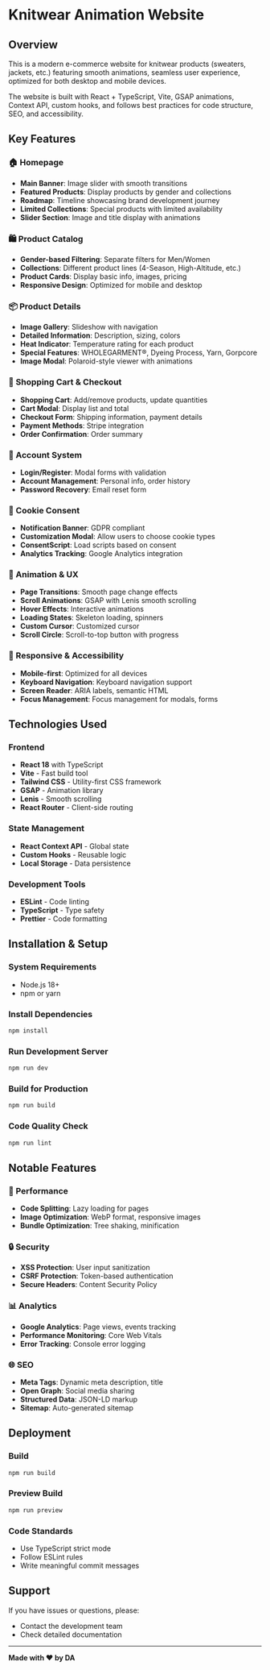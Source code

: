 # Knitwear Animation Website

## Overview

This is a modern e-commerce website for knitwear products (sweaters, jackets, etc.) featuring smooth animations, seamless user experience, optimized for both desktop and mobile devices.

The website is built with React + TypeScript, Vite, GSAP animations, Context API, custom hooks, and follows best practices for code structure, SEO, and accessibility.

## Key Features

### 🏠 Homepage
- **Main Banner**: Image slider with smooth transitions
- **Featured Products**: Display products by gender and collections
- **Roadmap**: Timeline showcasing brand development journey
- **Limited Collections**: Special products with limited availability
- **Slider Section**: Image and title display with animations

### 🛍️ Product Catalog
- **Gender-based Filtering**: Separate filters for Men/Women
- **Collections**: Different product lines (4-Season, High-Altitude, etc.)
- **Product Cards**: Display basic info, images, pricing
- **Responsive Design**: Optimized for mobile and desktop

### 📦 Product Details
- **Image Gallery**: Slideshow with navigation
- **Detailed Information**: Description, sizing, colors
- **Heat Indicator**: Temperature rating for each product
- **Special Features**: WHOLEGARMENT®, Dyeing Process, Yarn, Gorpcore
- **Image Modal**: Polaroid-style viewer with animations

### 🛒 Shopping Cart & Checkout
- **Shopping Cart**: Add/remove products, update quantities
- **Cart Modal**: Display list and total
- **Checkout Form**: Shipping information, payment details
- **Payment Methods**: Stripe integration
- **Order Confirmation**: Order summary

### 🔐 Account System
- **Login/Register**: Modal forms with validation
- **Account Management**: Personal info, order history
- **Password Recovery**: Email reset form

### 🍪 Cookie Consent
- **Notification Banner**: GDPR compliant
- **Customization Modal**: Allow users to choose cookie types
- **ConsentScript**: Load scripts based on consent
- **Analytics Tracking**: Google Analytics integration

### 🎨 Animation & UX
- **Page Transitions**: Smooth page change effects
- **Scroll Animations**: GSAP with Lenis smooth scrolling
- **Hover Effects**: Interactive animations
- **Loading States**: Skeleton loading, spinners
- **Custom Cursor**: Customized cursor
- **Scroll Circle**: Scroll-to-top button with progress

### 📱 Responsive & Accessibility
- **Mobile-first**: Optimized for all devices
- **Keyboard Navigation**: Keyboard navigation support
- **Screen Reader**: ARIA labels, semantic HTML
- **Focus Management**: Focus management for modals, forms

## Technologies Used

### Frontend
- **React 18** with TypeScript
- **Vite** - Fast build tool
- **Tailwind CSS** - Utility-first CSS framework
- **GSAP** - Animation library
- **Lenis** - Smooth scrolling
- **React Router** - Client-side routing

### State Management
- **React Context API** - Global state
- **Custom Hooks** - Reusable logic
- **Local Storage** - Data persistence

### Development Tools
- **ESLint** - Code linting
- **TypeScript** - Type safety
- **Prettier** - Code formatting

## Installation & Setup

### System Requirements
- Node.js 18+ 
- npm or yarn

### Install Dependencies
```bash
npm install
```

### Run Development Server
```bash
npm run dev
```

### Build for Production
```bash
npm run build
```

### Code Quality Check
```bash
npm run lint
```

## Notable Features

### 🎯 Performance
- **Code Splitting**: Lazy loading for pages
- **Image Optimization**: WebP format, responsive images
- **Bundle Optimization**: Tree shaking, minification

### 🔒 Security
- **XSS Protection**: User input sanitization
- **CSRF Protection**: Token-based authentication
- **Secure Headers**: Content Security Policy

### 📊 Analytics
- **Google Analytics**: Page views, events tracking
- **Performance Monitoring**: Core Web Vitals
- **Error Tracking**: Console error logging

### 🌐 SEO
- **Meta Tags**: Dynamic meta description, title
- **Open Graph**: Social media sharing
- **Structured Data**: JSON-LD markup
- **Sitemap**: Auto-generated sitemap

## Deployment

### Build
```bash
npm run build
```

### Preview Build
```bash
npm run preview
```

### Code Standards
- Use TypeScript strict mode
- Follow ESLint rules
- Write meaningful commit messages

## Support

If you have issues or questions, please:
- Contact the development team
- Check detailed documentation

---

**Made with ❤️ by DA**
